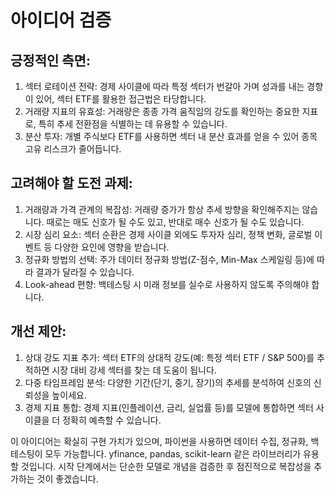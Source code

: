 # 아이디어 검증
## 긍정적인 측면:

1. 섹터 로테이션 전략: 경제 사이클에 따라 특정 섹터가 번갈아 가며 성과를 내는 경향이 있어, 섹터 ETF를 활용한 접근법은 타당합니다.
2. 거래량 지표의 유효성: 거래량은 종종 가격 움직임의 강도를 확인하는 중요한 지표로, 특히 추세 전환점을 식별하는 데 유용할 수 있습니다.
3. 분산 투자: 개별 주식보다 ETF를 사용하면 섹터 내 분산 효과를 얻을 수 있어 종목 고유 리스크가 줄어듭니다.

## 고려해야 할 도전 과제:

1. 거래량과 가격 관계의 복잡성: 거래량 증가가 항상 추세 방향을 확인해주지는 않습니다. 때로는 매도 신호가 될 수도 있고, 반대로 매수 신호가 될 수도 있습니다.
2. 시장 심리 요소: 섹터 순환은 경제 사이클 외에도 투자자 심리, 정책 변화, 글로벌 이벤트 등 다양한 요인에 영향을 받습니다.
3. 정규화 방법의 선택: 주가 데이터 정규화 방법(Z-점수, Min-Max 스케일링 등)에 따라 결과가 달라질 수 있습니다.
4. Look-ahead 편향: 백테스팅 시 미래 정보를 실수로 사용하지 않도록 주의해야 합니다.

## 개선 제안:

1. 상대 강도 지표 추가: 섹터 ETF의 상대적 강도(예: 특정 섹터 ETF / S&P 500)를 추적하면 시장 대비 강세 섹터를 찾는 데 도움이 됩니다.
2. 다중 타임프레임 분석: 다양한 기간(단기, 중기, 장기)의 추세를 분석하여 신호의 신뢰성을 높이세요.
3. 경제 지표 통합: 경제 지표(인플레이션, 금리, 실업률 등)를 모델에 통합하면 섹터 사이클을 더 정확히 예측할 수 있습니다.


이 아이디어는 확실히 구현 가치가 있으며, 파이썬을 사용하면 데이터 수집, 정규화, 백테스팅이 모두 가능합니다. yfinance, pandas, scikit-learn 같은 라이브러리가 유용할 것입니다. 시작 단계에서는 단순한 모델로 개념을 검증한 후 점진적으로 복잡성을 추가하는 것이 좋겠습니다.